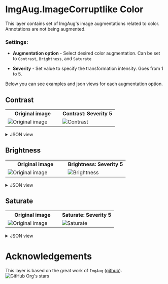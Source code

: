 # ImgAug.ImageCorruptlike Color

This layer contains set of ImgAug's image augmentations related to color. Annotations are not being augmented.

### Settings:

- **Augmentation option** - Select desired color augmentation. Can be set to `Contrast`, `Brightness`, and `Saturate`

- **Severity** - Set value to specify the transformation intensity. Goes from 1 to 5.

Below you can see examples and json views for each augmentation option.

## Contrast

<table>
<tr>
<td style="text-align:center; width:50%"><strong>Original image</strong></td>
<td style="text-align:center; width:50%"><strong>Contrast: Severity 5</strong></td>
</tr>
<tr>
<td> <img src="https://github.com/supervisely-ecosystem/data-nodes/assets/115161827/894e0c45-44c9-4c67-9d9f-11cd5654fc90" alt="Original image" /> </td>
<td> <img src="https://github.com/supervisely-ecosystem/data-nodes/assets/115161827/6283435f-d610-4c44-af7c-0326f4b8d027" alt="Contrast" /> </td>
</tr>
</table>

<details>
  <summary>JSON view</summary>
<pre>
{
    "action": "iaa_imgcorruptlike_color",
    "src": [
        "$images_project_1"
    ],
    "dst": "$iaa_imgcorruptlike_color_8",
    "settings": {
        "option": "contrast",
        "severity": 5
    }
}
</pre>
</details>

## Brightness
<table>
<tr>
<td style="text-align:center; width:50%"><strong>Original image</strong></td>
<td style="text-align:center; width:50%"><strong>Brightness: Severity 5</strong></td>
</tr>
<tr>
<td> <img src="https://github.com/supervisely-ecosystem/data-nodes/assets/115161827/894e0c45-44c9-4c67-9d9f-11cd5654fc90" alt="Original image" /> </td>
<td> <img src="https://github.com/supervisely-ecosystem/data-nodes/assets/115161827/8773dde8-ebcd-43e2-986b-5764d2921044" alt="Brightness" /> </td>
</tr>
</table>


<details>
  <summary>JSON view</summary>
<pre>
{
    "action": "iaa_imgcorruptlike_color",
    "src": [
        "$images_project_1"
    ],
    "dst": "$iaa_imgcorruptlike_color_8",
    "settings": {
        "option": "brightness",
        "severity": 5
    }
}
</pre>
</details>

## Saturate
<table>
<tr>
<td style="text-align:center; width:50%"><strong>Original image</strong></td>
<td style="text-align:center; width:50%"><strong>Saturate: Severity 5</strong></td>
</tr>
<tr>
<td> <img src="https://github.com/supervisely-ecosystem/data-nodes/assets/115161827/894e0c45-44c9-4c67-9d9f-11cd5654fc90" alt="Original image" /> </td>
<td> <img src="https://github.com/supervisely-ecosystem/data-nodes/assets/115161827/bb70d2db-5830-41b2-b00d-b965db26e603" alt="Saturate" /> </td>
</tr>
</table>

<details>
  <summary>JSON view</summary>
<pre>
{
    "action": "iaa_imgcorruptlike_color",
    "src": [
        "$images_project_1"
    ],
    "dst": "$iaa_imgcorruptlike_color_8",
    "settings": {
        "option": "saturate",
        "severity": 5
    }
}
</pre>
</details>

# Acknowledgements

This layer is based on the great work of `ImgAug` ([github](https://github.com/aleju/imgaug)). ![GitHub Org's stars](https://img.shields.io/github/stars/aleju/imgaug?style=social)
